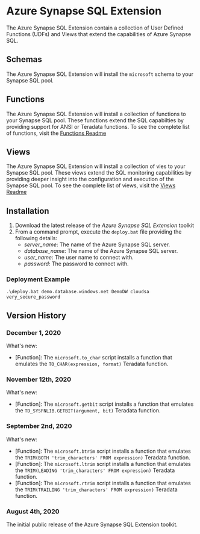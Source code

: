 # Azure Synapse SQL Extension

The Azure Synapse SQL Extension contain a collection of User Defined Functions (UDFs) and Views that extend the capabilities of Azure Synapse SQL.

## Schemas

The Azure Synapse SQL Extension will install the `microsoft` schema to your Synapse SQL pool.

## Functions

The Azure Synapse SQL Extension will install a collection of functions to your Synapse SQL pool. These functions extend the SQL capabilties by providing support for ANSI or Teradata functions. To see the complete list of functions, visit the [Functions Readme](functions/Readme.md)

## Views

The Azure Synapse SQL Extension will install a collection of vies to your Synapse SQL pool. These views extend the SQL monitoring capabilities by providing deeper insight into the configuration and execution of the Synapse SQL pool. To see the complete list of views, visit the [Views Readme](views/Readme.md)

## Installation

1. Download the latest release of the *Azure Synapse SQL Extension* toolkit
2. From a command prompt, execute the `deploy.bat` file providing the following details:
   - *server_name*: The name of the Azure Synapse SQL server.
   - *database_name*: The name of the Azure Synapse SQL server.
   - *user_name*: The user name to connect with.
   - *password*: The password to connect with.

### Deployment Example

`
.\deploy.bat demo.database.windows.net DemoDW cloudsa very_secure_password
`

## Version History

### December 1, 2020
What's new:
- [Function]: The `microsoft.to_char` script installs a function that emulates the `TO_CHAR(expression, format)` Teradata function.

### November 12th, 2020
What's new:

- [Function]: The `microsoft.getbit` script installs a function that emulates the `TD_SYSFNLIB.GETBIT(argument, bit)` Teradata function.

### September 2nd, 2020
What's new:

- [Function]: The `microsoft.btrim` script installs a function that emulates the `TRIM(BOTH 'trim_characters' FROM expression)` Teradata function.
- [Function]: The `microsoft.ltrim` script installs a function that emulates the `TRIM(LEADING 'trim_characters' FROM expression)` Teradata function.
- [Function]: The `microsoft.rtrim` script installs a function that emulates the `TRIM(TRAILING 'trim_characters' FROM expression)` Teradata function.

### August 4th, 2020
The initial public release of the Azure Synapse SQL Extension toolkit.